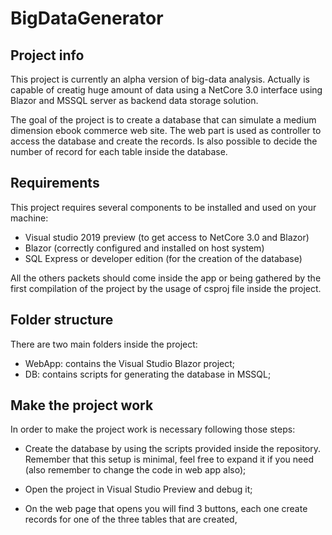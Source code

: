 # BigDataGenerator

## Project info
This project is currently an alpha version of big-data analysis. Actually is capable of creatig huge amount of data using a NetCore 3.0 interface using Blazor and MSSQL server as backend data storage solution.

The goal of the project is to create a database that can simulate a medium dimension ebook commerce web site. The web part is used as controller to access the database and create the records. Is also possible to decide the number of record for each table inside the database.

## Requirements
This project requires several components to be installed and used on your machine:

- Visual studio 2019 preview (to get access to NetCore 3.0 and Blazor)
- Blazor (correctly configured and installed on host system)
- SQL Express or developer edition (for the creation of the database)

All the others packets should come inside the app or being gathered by the first compilation of the project by the usage of csproj file inside the project.

## Folder structure
There are two main folders inside the project:

- WebApp: contains the Visual Studio Blazor project;
- DB: contains scripts for generating the database in MSSQL;

## Make the project work
In order to make the project work is necessary following those steps:

- Create the database by using the scripts provided inside the repository. Remember that this setup is minimal, feel free to expand it if you need (also remember to change the code in web app also);

- Open the project in Visual Studio Preview and debug it;

- On the web page that opens you will find 3 buttons, each one create records for one of the three tables that are created,

